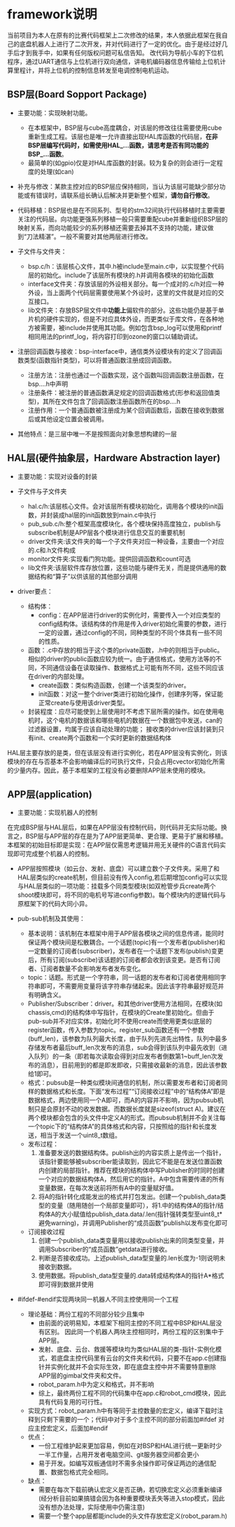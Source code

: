 # framework说明
当前项目为本人在原有的比赛代码框架上二次修改的结果，本人依据此框架在我自己的底盘机器人上进行了二次开发，并对代码进行了一定的优化。由于是经过好几手后才到我手中，如果有任何版权问题可私信告知。
改代码为导航小车的下位机程序，通过UART通信与上位机进行双向通信，讲电机编码器信息传输给上位机计算里程计，并将上位机的控制信息转发至电调控制电机运动。

## BSP层(Board Sopport Package)
- 主要功能：实现映射功能。
  - 在本框架中，BSP层与cube高度耦合，对该层的修改往往需要使用cube重新生成工程。该层也是唯一允许直接出现HAL库函数的代码层，**在非BSP层编写代码时，如需使用HAL_...函数，请思考是否有同功能的BSP_...函数**。
  - 最简单的(如gpio)仅是对HAL库函数的封装。较为复杂的则会进行一定程度的处理(如can)

- 补充与修改：某款主控对应的BSP层应保持相同，当认为该层可能缺少部分功能或有错误时，请联系组长确认后解决并更新整个框架，**请勿自行修改**。

- 代码移植：BSP层也是在不同系列、型号的stm32间执行代码移植时主要需要关注的代码层。向功能更强系列移植一般只需要重配cube并重新组织BSP层的映射关系，而向功能较少的系列移植还需要去掉其不支持的功能，建议做到“刀法精湛”。一般不需要对其他两层进行修改。

- 子文件与文件夹：
  - bsp.c/h：该层核心文件，其中.h被include至main.c中，以实现整个代码层的初始化。include了该层所有模块的.h并调用各模块的初始化函数
  - interface文件夹：存放该层的外设相关部分。每一个成对的.c/h对应一种外设，当上面两个代码层需要使用某个外设时，这里的文件就是对应的交互接口。
  - lib文件夹：存放BSP层文件中**功能上**偏软件的部分。这些功能仍是基于单片机的硬件实现的，但是不对应具体外设，而更类似于库文件，在各种地方被需要，被include并使用其功能。例如包含bsp_log可以使用和printf相同用法的printf_log，将内容打印到ozone的窗口以辅助调试。

- 注册回调函数与接收：bsp-interface中，通信类外设模块有的定义了回调函数类型(函数指针类型)，可以将普通函数注册成回调函数。
  - 注册方法：注册也通过一个函数实现，这个函数叫回调函数注册函数，在bsp....h中声明
  - 注册条件：被注册的普通函数满足规定的回调函数格式(形参和返回值类型)，其所在文件包含了回调函数注册函数所在的bsp....h
  - 注册作用：一个普通函数被注册成为某个回调函数后，函数在接收到数据后或其他设定位置会被调用。

- 其他特点：是三层中唯一不是按照面向对象思想构建的一层

## HAL层(硬件抽象层，Hardware Abstraction layer)
- 主要功能：实现对设备的封装
- 子文件与子文件夹
  - hal.c/h:该层核心文件。会对该层所有模块初始化，调用各个模块的init函数，并封装成hal层的init函数放到main.c中执行
  - pub_sub.c/h:整个框架高度模块化，各个模块保持高度独立，publish与subscribe机制是APP层各个模块进行信息交互的重要机制
  - driver文件夹:该文件夹的每一个子文件夹对应一种设备，主要由一个对应的.c和.h文件构成
  - monitor文件夹:实现看门狗功能。提供回调函数和count可选
  - lib文件夹:该层软件库存放位置，这些功能与硬件无关，而是提供通用的数据结构和“算子”以供该层的其他部分调用

- driver要点：
  - 结构体：
    - config：在APP层进行driver的实例化时，需要传入一个对应类型的config结构体。该结构体的作用是传入driver初始化需要的参数，进行一定的设置，通过config的不同，同种类型的不同个体具有一些不同的性质。
  - 函数：.c中存放的相当于这个类的private函数，.h中的则相当于public。相似的driver的public函数应较为统一。由于通信格式，使用方法等的不同，不同通信设备在读取操作、数据格式上可能有所不同，这些不同应该在driver的内部处理。
    - create函数：类似构造函数，创建一个该类型的driver。
    - init函数：对这一整个driver类进行初始化操作，创建序列等，保证能正常create与使用该driver类型。
  - 封装程度：应尽可能使到上层使用时不考虑下层所需的操作。如在使用电机时，这个电机的数据该和哪些电机的数据在一个数据包中发送，can的过滤器设置，均属于应该自动处理的功能；
  接收类的driver应该封装到只有init、create两个函数和一个实时更新的数据结构体

HAL层主要存放的是类，但在该层没有进行实例化，若在APP层没有实例化，则该模块的存在与否基本不会影响编译后的可执行文件，只会占用cvector初始化所需的少量内存。因此，基于本框架的工程没有必要删除APP层未使用的模块。


## APP层(application)
- 主要功能：实现机器人的控制

在完成BSP层与HAL层后，如果在APP层没有控制代码，则代码并无实际功能。换言之，BSP层与APP层的存在是为了APP层更简单、更合理、更易于扩展和移植。本框架的初始目标即是实现：在APP层仅需思考逻辑并用无关硬件的C语言代码实现即可完成整个机器人的控制。

- APP层按照模块（如云台、发射、底盘）可以建立数个子文件夹。采用了和HAL层类似的create机制，但目前没有传入config,若后期增加config可以实现与HAL层类似的一项功能：挂载多个同类型模块(如双枪管步兵create两个shoot模块即可，将不同的电机号写进config参数)。每个模块内的逻辑代码与原框架下的代码大同小异。 

- pub-sub机制及其使用：
  - 基本说明：该机制在本框架中用于APP层各模块之间的信息传递，能同时保证两个模块间是松散耦合。一个话题(topic)有一个发布者(publisher)和一定数量的订阅者(subscriber)，发布者在一个话题下发布(publish)变更后，所有订阅(subscribe)该话题的订阅者都会收到该变更。是否有订阅者、订阅者数量不会影响发布者发布变化。
  - topic：话题。形式是一个字符串，同一话题的发布者和订阅者使用相同字符串即可，不需要用变量将该字符串存储起来。因此该字符串最好规范并有明确含义。
  - Publisher/Subscriber：driver。和其他driver使用方法相同，在模块(如chassis,cmd)的结构体中写指针，在模块的Create里初始化。但由于pub-sub并不对应实体，初始化时不使用create而使用更类似底层的register函数，传入参数为topic。register_sub函数还有一个参数(buff_len)，该参数为队列最大长度，由于队列先进先出特性，队列中最多存储发布者最后buff_len次发布的消息，sub会得到该队列中最先收到（进入队列）的一条（即若每次读取会得到对应发布者倒数第1~buff_len次发布的消息），目前用到的都是即发即收，只需接收最新的消息，因此该参数给1即可。
  - 格式：pubsub是一种类似模块间通信的机制，所以需要发布者和订阅者同样的数据格式和长度。下面“发布过程”“订阅接收过程”中的“结构体A”即是数据格式，两边使用同一个A即可，而A的内容并不影响，因为pubsub机制只是会原封不动的收发数据。而数据长度就是sizeof(struct A)。建议在两个模块都会包含的头文件中定义A的形式。而pubsub机制并不会关注每一个topic下的“结构体A”的具体格式和内容，只按照给的指针和长度发送，相当于发送一个uint8_t数组。
  - 发布过程：
    1. 准备要发送的数据结构体。publish出的内容实质上是传出一个指针，该指针要能够被subscriber能读取到，因此它不能是在发送位置函数内创建的局部指针。推荐在模块的结构体中写Publisher的时同时创建一个对应的数据结构体A，然后用它的指针。A中包含需要传递的所有变量数据，在每次发送前将所有A中的变量赋好值。
    2. 将A的指针转化成能发出的格式并打包发出。创建一个publish_data类型的变量（随用随创一个局部变量即可），将1.中的结构体A的指针/结构体A的大小赋值给publish_data.data/.len(指针强转类型至uint8_t*避免warning)，并调用Publisher的“成员函数”publish以发布变化即可
  - 订阅接收过程
    1. 创建一个publish_data类变量用以接收publish出来的同类型变量，并调用Subscriber的“成员函数”getdata进行接收。
    2. 判断是否接收成功。上述publish_data型变量的.len长度为-1则说明未接收到数据。
    3. 使用数据。将publish_data型变量的.data转成结构体A的指针A*格式即可得到数据并使用

- #ifdef-#endif实现两块同一机器人不同主控使用同一个工程
  - 理论基础：两份工程的不同部分较少且集中
    - 由前面的说明易知，本框架下相同主控的不同工程中BSP和HAL层没有区别。 因此同一个机器人两块主控相同时，两份工程的区别集中于APP层。
    - 发射、底盘、云台、救援等模块均为类似HAL层的类-指针-实例化模式，若底盘主控代码里有云台的文件夹和代码，只要不在app.c创建指针并实例化就并不会实际生效，即在底盘主控中并不需要特意删除APP层的gimbal文件夹和文件。
    - robot_param.h中为定义和格式，并不影响
    - 综上，最终两份工程不同的代码集中在app.c和robot_cmd模块，因此具有代码复用的可行性。
  - 实现方式：robot_param.h中有等同于主控数量的宏定义，编译下载时注释到只剩下需要的一个；代码中对于多个主控不同的部分前面加#ifdef 对应主控宏定义，后面加#endif
  - 优点：
    - 一份工程维护起来更加容易，例如在对BSP和HAL进行统一更新时少一半工作量，占用开发者电脑空间、git服务器空间都会更小
    - 易于开发。如编写双板通信时不需多余操作即可保证两边的通信配置、数据包格式完全相同。
  - 缺点：
    - 需要在每次下载前确认宏定义是否正确，若切换宏定义必须重新编译(经分析目前如果搞错会因为各种重要模块丢失等进入stop模式，因此没有想办法处理，实际使用中仍需注意)
    - 需要一个整个app层都能include的头文件存放宏定义(robot_param.h)
